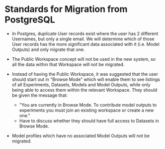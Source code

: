 # Standards for Migration from PostgreSQL
* In Postgres, duplicate User records exist where the user has 2 different Usernames, but only a single email. We will determine which of those User records has the more significant data associated with it (i.e. Model Outputs) and only migrate that one.
* The Public Workspace concept will not be used in the new system, so all the data within that Workspace will not be migrated.
* Instead of having the Public Workspace, it was suggested that the user should start out in "Browse Mode" which will enable them to see listings of all Experiments, Datasets, Models and Model Outputs, while only being able to access them within the relevant Workspace. They should be given the message that:
  * "You are currently in Browse Mode. To contribute model outputs to experiments you must join an existing workspace or create a new one."
  * Have to discuss whether they should have full access to Datasets in Browse Mode.

* Model profiles which have no associated Model Outputs will not be migrated.
